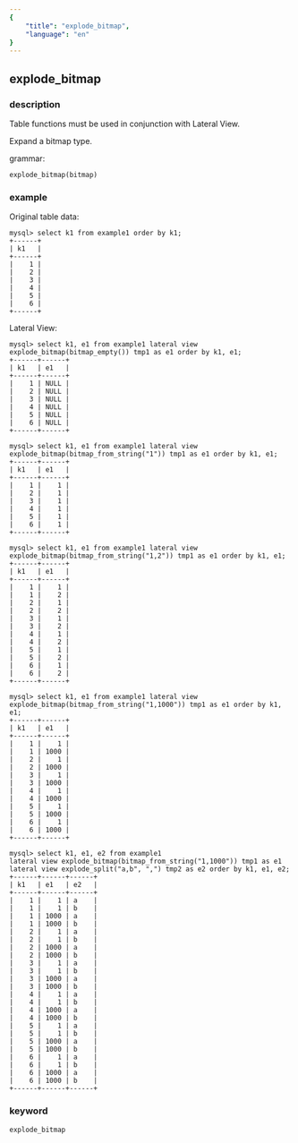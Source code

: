 ```yaml
---
{
    "title": "explode_bitmap",
    "language": "en"
}
---
```


<!--
Licensed to the Apache Software Foundation (ASF) under one
or more contributor license agreements.  See the NOTICE file
distributed with this work for additional information
regarding copyright ownership.  The ASF licenses this file
to you under the Apache License, Version 2.0 (the
"License"); you may not use this file except in compliance
with the License.  You may obtain a copy of the License at

  http://www.apache.org/licenses/LICENSE-2.0

Unless required by applicable law or agreed to in writing,
software distributed under the License is distributed on an
"AS IS" BASIS, WITHOUT WARRANTIES OR CONDITIONS OF ANY
KIND, either express or implied.  See the License for the
specific language governing permissions and limitations
under the License.
-->

## explode_bitmap

### description

Table functions must be used in conjunction with Lateral View.

Expand a bitmap type.

grammar:

```
explode_bitmap(bitmap)
```

### example

Original table data:

```
mysql> select k1 from example1 order by k1;
+------+
| k1   |
+------+
|    1 |
|    2 |
|    3 |
|    4 |
|    5 |
|    6 |
+------+
```

Lateral View:

```
mysql> select k1, e1 from example1 lateral view explode_bitmap(bitmap_empty()) tmp1 as e1 order by k1, e1;
+------+------+
| k1   | e1   |
+------+------+
|    1 | NULL |
|    2 | NULL |
|    3 | NULL |
|    4 | NULL |
|    5 | NULL |
|    6 | NULL |
+------+------+

mysql> select k1, e1 from example1 lateral view explode_bitmap(bitmap_from_string("1")) tmp1 as e1 order by k1, e1;
+------+------+
| k1   | e1   |
+------+------+
|    1 |    1 |
|    2 |    1 |
|    3 |    1 |
|    4 |    1 |
|    5 |    1 |
|    6 |    1 |
+------+------+

mysql> select k1, e1 from example1 lateral view explode_bitmap(bitmap_from_string("1,2")) tmp1 as e1 order by k1, e1;
+------+------+
| k1   | e1   |
+------+------+
|    1 |    1 |
|    1 |    2 |
|    2 |    1 |
|    2 |    2 |
|    3 |    1 |
|    3 |    2 |
|    4 |    1 |
|    4 |    2 |
|    5 |    1 |
|    5 |    2 |
|    6 |    1 |
|    6 |    2 |
+------+------+

mysql> select k1, e1 from example1 lateral view explode_bitmap(bitmap_from_string("1,1000")) tmp1 as e1 order by k1, e1;
+------+------+
| k1   | e1   |
+------+------+
|    1 |    1 |
|    1 | 1000 |
|    2 |    1 |
|    2 | 1000 |
|    3 |    1 |
|    3 | 1000 |
|    4 |    1 |
|    4 | 1000 |
|    5 |    1 |
|    5 | 1000 |
|    6 |    1 |
|    6 | 1000 |
+------+------+

mysql> select k1, e1, e2 from example1
lateral view explode_bitmap(bitmap_from_string("1,1000")) tmp1 as e1
lateral view explode_split("a,b", ",") tmp2 as e2 order by k1, e1, e2;
+------+------+------+
| k1   | e1   | e2   |
+------+------+------+
|    1 |    1 | a    |
|    1 |    1 | b    |
|    1 | 1000 | a    |
|    1 | 1000 | b    |
|    2 |    1 | a    |
|    2 |    1 | b    |
|    2 | 1000 | a    |
|    2 | 1000 | b    |
|    3 |    1 | a    |
|    3 |    1 | b    |
|    3 | 1000 | a    |
|    3 | 1000 | b    |
|    4 |    1 | a    |
|    4 |    1 | b    |
|    4 | 1000 | a    |
|    4 | 1000 | b    |
|    5 |    1 | a    |
|    5 |    1 | b    |
|    5 | 1000 | a    |
|    5 | 1000 | b    |
|    6 |    1 | a    |
|    6 |    1 | b    |
|    6 | 1000 | a    |
|    6 | 1000 | b    |
+------+------+------+
```

### keyword

    explode_bitmap